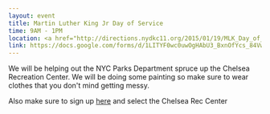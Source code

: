 ```yaml
---
layout: event
title: Martin Luther King Jr Day of Service
time: 9AM - 1PM
location: <a href="http://directions.nydkc11.org/2015/01/19/MLK_Day_of_Service/">Chelsea Recreation Center, 430 W 25th St</a>
link: https://docs.google.com/forms/d/1LITYF0wc0uwOgHAbU3_BxnOfYcs_84VwE5p46epSKtY/viewform
---
```

We will be helping out the NYC Parks Department spruce up the Chelsea Recreation Center. We will be doing some painting so make sure to wear clothes that you don't mind getting messy.

Also make sure to sign up [here](https://www.nycgovparks.org/reg/mlk-day-of-service/544) and select the Chelsea Rec Center
